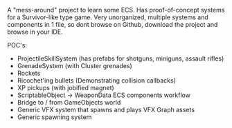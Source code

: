 A "mess-around" project to learn some ECS. 
Has proof-of-concept systems for a Survivor-like type game.
Very unorganized, multiple systems and components in 1 file, so dont browse on Github, download the project and browse in your IDE.

POC's:
* ProjectileSkillSystem (has prefabs for shotguns, miniguns, assault rifles)
* GrenadeSystem (with Cluster grenades)
* Rockets
* Ricochet'ing bullets (Demonstrating collision callbacks)
* XP pickups (with jobified magnet)
* ScriptableObject -> WeaponData ECS components workflow
* Bridge to / from GameObjects world
* Generic VFX system that spawns and plays VFX Graph assets
* Generic spawning system
